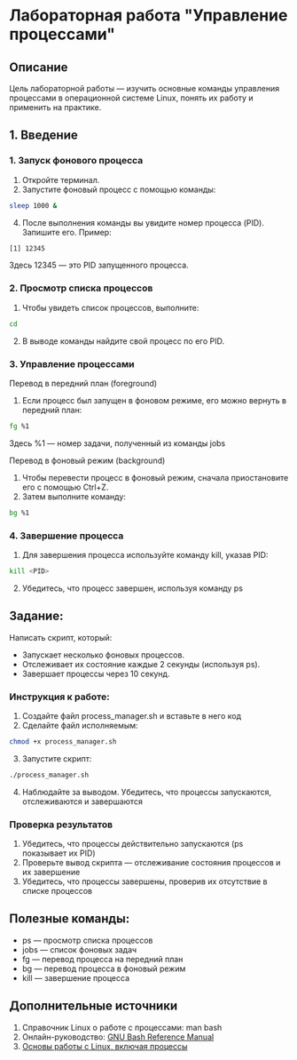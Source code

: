 Лабораторная работа "Управление процессами"
====
## Описание
Цель лабораторной работы — изучить основные команды управления процессами в операционной системе Linux, понять их работу и применить на практике.


## 1. Введение

### 1. Запуск фонового процесса
1. Откройте терминал.  
2. Запустите фоновый процесс с помощью команды:
   
```bash
sleep 1000 &
```
4. После выполнения команды вы увидите номер процесса (PID). Запишите его.
Пример:
```bash
[1] 12345
```
Здесь 12345 — это PID запущенного процесса.


### 2. Просмотр списка процессов
1. Чтобы увидеть список процессов, выполните:
```bash
cd
```

2. В выводе команды найдите свой процесс по его PID.

### 3. Управление процессами
Перевод в передний план (foreground)

1. Если процесс был запущен в фоновом режиме, его можно вернуть в передний план:
```bash
fg %1
```
  Здесь %1 — номер задачи, полученный из команды jobs

Перевод в фоновый режим (background)
1. Чтобы перевести процесс в фоновый режим, сначала приостановите его с помощью Ctrl+Z.
2. Затем выполните команду:

```bash
bg %1
```

### 4. Завершение процесса
1. Для завершения процесса используйте команду kill, указав PID:
   
```bash
kill <PID>
```

2. Убедитесь, что процесс завершен, используя команду ps

Задание:
---
Написать скрипт, который:

+ Запускает несколько фоновых процессов.
+ Отслеживает их состояние каждые 2 секунды (используя ps).
+ Завершает процессы через 10 секунд.

### Инструкция к работе:
1. Создайте файл process_manager.sh и вставьте в него код
2. Сделайте файл исполняемым:

```bash
chmod +x process_manager.sh
```

3. Запустите скрипт:

```bash
./process_manager.sh
```

4. Наблюдайте за выводом. Убедитесь, что процессы запускаются, отслеживаются и завершаются

### Проверка результатов
1. Убедитесь, что процессы действительно запускаются (ps показывает их PID)
2. Проверьте вывод скрипта — отслеживание состояния процессов и их завершение
3. Убедитесь, что процессы завершены, проверив их отсутствие в списке процессов

Полезные команды:
---
+ ps — просмотр списка процессов
+ jobs — список фоновых задач
+ fg — перевод процесса на передний план
+ bg — перевод процесса в фоновый режим
+ kill — завершение процесса

Дополнительные источники
----
1. Справочник Linux о работе с процессами: man bash
2. Онлайн-руководство: [GNU Bash Reference Manual](https://www.gnu.org/software/bash/manual/bash.html)
3. [Основы работы с Linux, включая процессы](https://tldp.org/)

   


